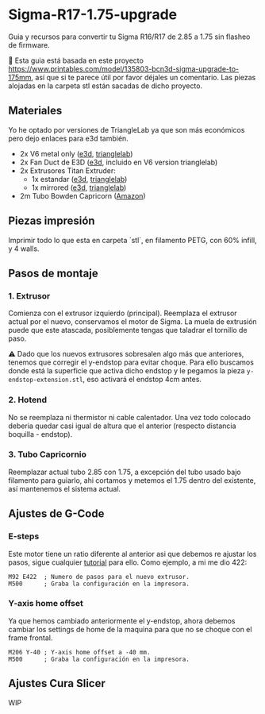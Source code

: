 # Sigma-R17-1.75-upgrade
Guia y recursos para convertir tu Sigma R16/R17 de 2.85 a 1.75 sin flasheo de firmware.

📖 Esta guia está basada en este proyecto https://www.printables.com/model/135803-bcn3d-sigma-upgrade-to-175mm, así que si te parece útil por favor déjales un comentario. Las piezas alojadas en la carpeta stl están sacadas de dicho proyecto.

## Materiales
Yo he optado por versiones de TriangleLab ya que son más económicos pero dejo enlaces para e3d también.
- 2x V6 metal only ([e3d](https://e3d-online.com/products/v6-hotend-metal-only), [trianglelab](https://es.aliexpress.com/item/32844028127.html?spm=a2g0o.productlist.main.1.180auZ0SuZ0S2u&algo_pvid=46930666-101e-46f5-95b9-302a308c64f4&algo_exp_id=46930666-101e-46f5-95b9-302a308c64f4-0&pdp_npi=4%40dis%21EUR%2121.04%2111.49%21%21%2122.24%2112.15%21%40211b6a7a17171546464947789eb0d7%2112000024944685018%21sea%21ES%210%21AB&curPageLogUid=mMfJ1ebWMXaK&utparam-url=scene%3Asearch%7Cquery_from%3A))
- 2x Fan Duct de E3D ([e3d](https://e3d-online.com/products/v6-fan-duct), incluido en V6 version trianglelab)
- 2x Extrusores Titan Extruder:
  - 1x estandar ([e3d](https://e3d-online.com/products/titan-extruder?variant=41261794033723), [trianglelab](https://es.aliexpress.com/item/1005003092239261.html?spm=a2g0o.productlist.main.1.2b7d75a7eTuCvX&algo_pvid=7c46b905-35c5-42f0-b837-be9fe780cd50&algo_exp_id=7c46b905-35c5-42f0-b837-be9fe780cd50-0&pdp_npi=4%40dis%21EUR%2134.28%2131.35%21%21%2136.23%2133.13%21%40211b664d17171548065182147e42fa%2112000024944119915%21sea%21ES%210%21AB&curPageLogUid=IzQ4TZBv4p7v&utparam-url=scene%3Asearch%7Cquery_from%3A))
  - 1x mirrored ([e3d](https://e3d-online.com/products/titan-extruder?variant=31134336254011), [trianglelab](https://es.aliexpress.com/item/32993081695.html?spm=a2g0o.productlist.main.1.4f2blHnNlHnNJ1&algo_pvid=f3d2a785-221f-4455-815d-317f77fb95d1&algo_exp_id=f3d2a785-221f-4455-815d-317f77fb95d1-0&pdp_npi=4%40dis%21EUR%2146.92%2127.60%21%21%2149.59%2129.17%21%40211b612817171547415651374e32bd%2112000025391463305%21sea%21ES%210%21AB&curPageLogUid=3n8aJAwvtJjV&utparam-url=scene%3Asearch%7Cquery_from%3A))
- 2m Tubo Bowden Capricorn ([Amazon](https://www.amazon.es/dp/B089KMHC7S/ref=twister_B08PNM4J8T?_encoding=UTF8&psc=1))

## Piezas impresión
Imprimir todo lo que esta en carpeta ´stl´, en filamento PETG, con 60% infill, y 4 walls.

## Pasos de montaje
### 1. Extrusor
Comienza con el extrusor izquierdo (principal). Reemplaza el extrusor actual por el nuevo, conservamos el motor de Sigma. La muela de extrusión puede que este atascada, posiblemente tengas que taladrar el tornillo de paso.

⚠️ Dado que los nuevos extrusores sobresalen algo más que anteriores, tenemos que corregir el y-endstop para evitar choque. Para ello buscamos donde está la superficie que activa dicho endstop y le pegamos la pieza `y-endstop-extension.stl`, eso activará el endstop 4cm antes.

### 2. Hotend
No se reemplaza ni thermistor ni cable calentador. Una vez todo colocado deberia quedar casi igual de altura que el anterior (respecto distancia boquilla - endstop).

### 3. Tubo Capricornio
Reemplazar actual tubo 2.85 con 1.75, a excepción del tubo usado bajo filamento para guiarlo, ahi cortamos y metemos el 1.75 dentro del existente, así mantenemos el sistema actual.

## Ajustes de G-Code

### E-steps
Este motor tiene un ratio diferente al anterior asi que debemos re ajustar los pasos, sigue cualquier [tutorial](https://all3dp.com/2/extruder-calibration-calibrate-e-steps/) para ello. Como ejemplo, a mi me dio 422:
```gcode
M92 E422  ; Numero de pasos para el nuevo extrusor.
M500      ; Graba la configuración en la impresora.
```
### Y-axis home offset
Ya que hemos cambiado anteriormente el y-endstop, ahora debemos cambiar los settings de home de la maquina para que no se choque con el frame frontal.
```gcode
M206 Y-40 ; Y-axis home offset a -40 mm.
M500      ; Graba la configuración en la impresora.
```

## Ajustes Cura Slicer
WIP

